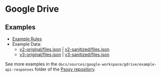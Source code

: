 # Google Drive

## Examples

- [Example Rules](gdrive.yaml)
- Example Data:
  - [v2-original/files.json](example-api-responses/v2-original/files.json) |
        [v2-sanitized/files.json](example-api-responses/v2-sanitized/files.json)
  - [v3-original/files.json](example-api-responses/v3-original/files.json) |
      [v3-sanitized/files.json](example-api-responses/v3-sanitized/files.json)

See more examples in the `docs/sources/google-workspace/gdrive/example-api-responses` folder
of the [Psoxy repository](https://github.com/Worklytics/psoxy).
